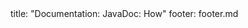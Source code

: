 <frontmatter>
title: "Documentation: JavaDoc: How"
footer: footer.md
</frontmatter>

<include src="unit-inPage-asFlat.md" boilerplate />